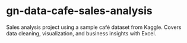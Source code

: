 # gn-data-cafe-sales-analysis
Sales analysis project using a sample café dataset from Kaggle. Covers data cleaning, visualization, and business insights with Excel.

